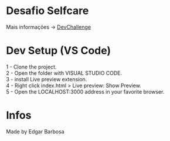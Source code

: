 # Desafio Selfcare 

Mais informações -> <a href="https://devchallenge.com.br">DevChallenge</a> 


# Dev Setup (VS Code)
1 - Clone the project.<br>
2 - Open the folder with VISUAL STUDIO CODE.<br>
3 - install Live preview extension.<br>
4 - Right click index.html > Live preview: Show Preview.<br>
5 - Open the LOCALHOST:3000 address in your favorite browser.<br>


# Infos
Made by Edgar Barbosa 
